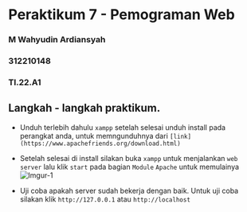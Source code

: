 # Peraktikum 7 - Pemograman Web

### M Wahyudin Ardiansyah

### 312210148

### TI.22.A1

## Langkah - langkah praktikum.

- Unduh terlebih dahulu `xampp` setelah selesai unduh install pada perangkat anda, untuk memngunduhnya dari `[link](https://www.apachefriends.org/download.html)`

- Setelah selesai di install silakan buka `xampp` untuk menjalankan `web server` lalu klik `start` pada bagian `Module` `Apache` untuk memulainya
  ![Imgur-1](https://i.imgur.com/BUtdZlo.png)

- Uji coba apakah server sudah bekerja dengan baik. Untuk uji coba silakan klik `http://127.0.0.1` atau `http://localhost`
